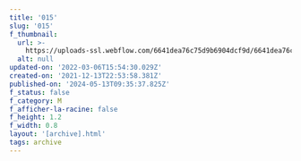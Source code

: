 ```yaml
---
title: '015'
slug: '015'
f_thumbnail:
  url: >-
    https://uploads-ssl.webflow.com/6641dea76c75d9b6904dcf9d/6641dea76c75d9b6904dd086_015.jpg
  alt: null
updated-on: '2022-03-06T15:54:30.029Z'
created-on: '2021-12-13T22:53:58.381Z'
published-on: '2024-05-13T09:35:37.825Z'
f_status: false
f_category: M
f_afficher-la-racine: false
f_height: 1.2
f_width: 0.8
layout: '[archive].html'
tags: archive
---
```




